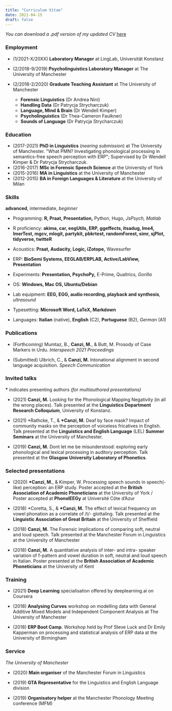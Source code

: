 ```yaml
---
title: "Curriculum Vitae"
date: 2021-04-15
draft: false
---
```


_You can download a .pdf version of my updated CV_ [here](https://www.icloud.com/iclouddrive/0IDZtLDAGm9bKNsRSwZpz2jXg#CV_New)

### Employment

* (1/2021-X/20XX) **Laboratory Manager** at LingLab, Universität Konstanz  
  
* (2/2018-9/2019) **Psycholinguistics Laboratory Manager** at The University of Manchester
  
* (2/2018-2/2020) **Graduate Teaching Assistant** at The University of Manchester
  - **Forensic Linguistics** (Dr Andrea Nini)
  - **Handling Data** (Dr Patrycja Strycharczuk)
  - **Language, Mind & Brain** (Dr Wendell Kimper)
  - **Psycholinguistics** (Dr Thea-Cameron Faulkner)
  - **Sounds of Language** (Dr Patrycja Strycharczuk)

### Education

* (2017-2021) **PhD in Linguistics** (_nearing submission_) at The University of Manchester. "What PMN? Investigating phonological processing in semantics-free speech perception with ERP"; Supervised by Dr Wendell Kimper & Dr Patrycja Strycharczuk.  
* (2016-2017) __MSc in Forensic Speech Science__ at the University of York  
* (2015-2016) __MA in Linguistics__ at the University of Manchester  
* (2012-2015) __BA in Foreign Languages & Literature__ at the University of Milan  

### Skills

__advanced__, intermediate, _beginner_

* Programming: __R, Praat, Presentation,__ Python, Hugo, _JsPsych, Matlab_  

* R proficiency: __akima, car, eegUtils, ERP, ggeffects, itsadug, lme4, lmerTest, mgcv, mlogit, partykit, pbkrtest, randomForest, simr, sjPlot, tidyverse, twitteR__  

* Acoustics: __Praat, Audacity, Logic, iZotope,__ Wavesurfer  

* ERP: __BioSemi Systems, EEGLAB/ERPLAB, Active/LabView, Presentation__  

* Experiments: __Presentation, PsychoPy,__ E-Prime, Qualtrics, _Gorilla_  

* OS: __Windows, Mac OS, Ubuntu/Debian__  

* Lab equipment: __EEG, EGG, audio recording, playback and synthesis__, _ultrasound_  

* Typesetting: __Microsoft Word, LaTeX, Markdown__  

* Languages: __Italian__ (native), __English__ (C2), __Portuguese__ (B2), _German_ (A1)  

### Publications 

* (Forthcoming) Mumtaz, B., __Canzi, M.__, & Butt, M. Prosody of Case Markers in Urdu. _Interspeech 2021 Proceedings_

* (Submitted) Ulbrich, C., & __Canzi, M.__ Intonational alignment in second language acquisition. _Speech Communication_

### Invited talks 

__*__ indicates presenting authors _(for multiauthored presentations)_

* (2021) __Canzi, M.__ Looking for the Phonological Mapping Negativity (in all the wrong places). Talk presented at the __Linguistics Department Research Colloquium__, University of Konstanz.

* (2021) \*Rathcke, T., & __*Canzi, M.__ Deaf by face mask? Impact of community masks on the perception of voiceless fricatives in English. Talk presented at the __Linguistics and English Language__ (LEL) __Summer Seminars__ at the University of Manchester. 

* (2019) __Canzi, M.__ Dont let me be misunderstood: exploring early phonological and lexical processing in auditory perception. Talk presented at the __Glasgow University Laboratory of Phonetics__.

### Selected presentations

* (2020) __*Canzi, M.__, & Kimper, W. Processing speech sounds in speech(-like) perception: an ERP study. Poster accepted at the __British Association of Academic Phoneticians__ at the University of York / Poster accepted at __PhonolEEGy__ at Université Côte d’Azur  

* (2018) *Coretta, S., & __*Canzi, M.__ The effect of lexical frequency on vowel phonation as a correlate of /t/- glottaling. Talk presented at the __Linguistic Association of Great Britain__ at the University of Sheffield  

* (2018) __Canzi, M.__ The Forensic implications of comparing soft, neutral and loud speech. Talk presented at the Manchester Forum in Linguistics at the University of Manchester  

* (2018) __Canzi, M.__ A quantitative analysis of inter- and intra- speaker variation of f-pattern and vowel duration in soft, neutral and loud speech in Italian. Poster presented at the __British Association of Academic Phoneticians__ at the University of Kent  

### Training 

* (2021) __Deep Learning__ specialisation offered by deeplearning.ai on Coursera 

* (2018) __Analysing Curves__ workshop on modelling data with General Additive Mixed Models and Independent Component Analysis at The University of Manchester  

* (2018) __ERP Boot Camp__. Workshop held by Prof Steve Luck and Dr Emily Kapperman on processing and statistical analysis of ERP data at the University of Birmingham

### Service

_The University of Manchester_

* (2020) __Main organiser__ of the Manchester Forum in Linguistics  

* (2019) __GTA Representative__ for the Linguistics and English Language division  

* (2019) __Organisatory helper__ at the Manchester Phonology Meeting conference (MFM)  

